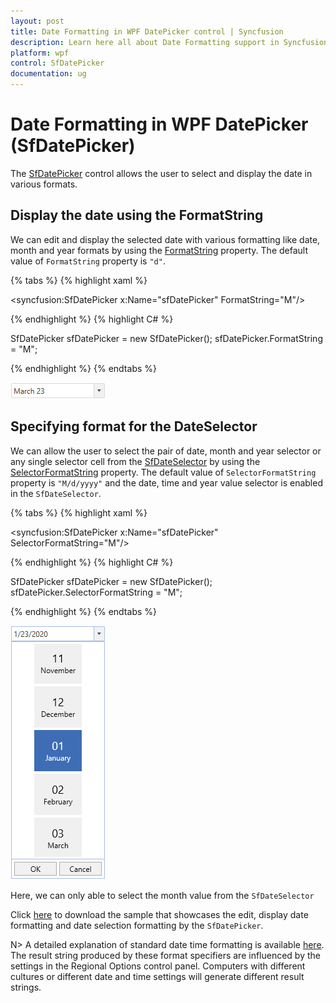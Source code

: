```yaml
---
layout: post
title: Date Formatting in WPF DatePicker control | Syncfusion
description: Learn here all about Date Formatting support in Syncfusion WPF DatePicker (SfDatePicker) control and more.
platform: wpf
control: SfDatePicker
documentation: ug
---
```


# Date Formatting in WPF DatePicker (SfDatePicker)

The [SfDatePicker](https://www.syncfusion.com/wpf-controls/datepicker) control allows the user to select and display the date in various formats.

## Display the date using the FormatString

 We can edit and display the selected date with various formatting like date, month and year formats by using the [FormatString](https://help.syncfusion.com/cr/wpf/Syncfusion.Windows.Controls.Input.SfDatePicker.html#Syncfusion_Windows_Controls_Input_SfDatePicker_FormatString) property. The default value of `FormatString` property is `"d"`.

{% tabs %}
{% highlight xaml %}

<syncfusion:SfDatePicker x:Name="sfDatePicker" 
                         FormatString="M"/>

{% endhighlight %}
{% highlight C# %}

SfDatePicker sfDatePicker = new SfDatePicker();
sfDatePicker.FormatString = "M";

{% endhighlight %}
{% endtabs %}

![WPF DatePicker FormatString](Features_images/wpf-datepicker-formatstring.png)

## Specifying format for the DateSelector

We can allow the user to select the pair of date, month and year selector or any single selector cell from the [SfDateSelector](https://help.syncfusion.com/cr/wpf/Syncfusion.Windows.Controls.Input.SfDateSelector.html) by using the [SelectorFormatString](https://help.syncfusion.com/cr/wpf/Syncfusion.Windows.Controls.Input.SfDatePicker.html#Syncfusion_Windows_Controls_Input_SfDatePicker_SelectorFormatString) property. The default value of `SelectorFormatString` property is `"M/d/yyyy"` and the date, time and year value selector is enabled in the `SfDateSelector`.

{% tabs %}
{% highlight xaml %}

<syncfusion:SfDatePicker x:Name="sfDatePicker" 
                         SelectorFormatString="M"/>

{% endhighlight %}
{% highlight C# %}

SfDatePicker sfDatePicker = new SfDatePicker();
sfDatePicker.SelectorFormatString = "M";

{% endhighlight %}
{% endtabs %}

![WPF DatePicker Month Selector](Features_images/wpf-datepicker-month-selector.png)

Here, we can only able to select the month value from the `SfDateSelector`

Click [here](https://github.com/SyncfusionExamples/wpf-date-picker-examples/tree/master/Samples/Formatting) to download the sample that showcases the edit, display date formatting and date selection formatting by the `SfDatePicker`.

N> A detailed explanation of standard date time formatting is available [here](https://learn.microsoft.com/en-us/previous-versions/dotnet/netframework-1.1/az4se3k1(v=vs.71)). The result string produced by these format specifiers are influenced by the settings in the Regional Options control panel. Computers with different cultures or different date and time settings will generate different result strings.

